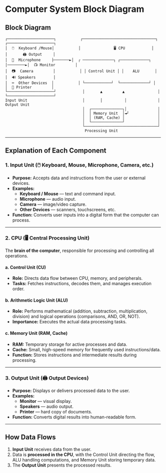 # Computer System Block Diagram

## Block Diagram
```
┌─────────────────────┐           ┌─────────────────────────────────┐         ┌─────────────────────┐
│  🖱️  Keyboard /Mouse│           │               🖥️ CPU            │         │       🖨️ Output     │
│  🎤  Microphone     ├───────►│  ┌ ──────────────┐ ┌─────────────┐ │────────►│  📺 Monitor         │
│  📷  Camera         │           │ │ Control Unit │ │    ALU       │         │  🔊 Speakers        │
│  ⌨️  Other Devices  │           │ └────────────┘  └─────────────┘ │         │  📄 Printer         │
└─────────────────────┘            │       ▲         ▲               │         └─────────────────────┘
Input Unit                         │       │          │              │         Output Unit
                                   │  ┌──────────────┐│              │
                                   │  │ Memory Unit  │◄┘             │
                                   │  │ (RAM, Cache) │               │
                                   │  └──────────────┘               │
                                   └─────────────────────────────────┘
                                    Processing Unit
```

---

## Explanation of Each Component

### 1. Input Unit (🖱️ Keyboard, Mouse, Microphone, Camera, etc.)
- **Purpose:** Accepts data and instructions from the user or external devices.
- **Examples:**
  - **Keyboard / Mouse** — text and command input.
  - **Microphone** — audio input.
  - **Camera** — image/video capture.
  - **Other Devices** — scanners, touchscreens, etc.
- **Function:** Converts user inputs into a digital form that the computer can process.

---

### 2. CPU (🖥️ Central Processing Unit)
The **brain of the computer**, responsible for processing and controlling all operations.

#### a. Control Unit (CU)
- **Role:** Directs data flow between CPU, memory, and peripherals.
- **Tasks:** Fetches instructions, decodes them, and manages execution order.

#### b. Arithmetic Logic Unit (ALU)
- **Role:** Performs mathematical (addition, subtraction, multiplication, division) and logical operations (comparisons, AND, OR, NOT).
- **Importance:** Executes the actual data processing tasks.

#### c. Memory Unit (RAM, Cache)
- **RAM:** Temporary storage for active processes and data.
- **Cache:** Small, high-speed memory for frequently used instructions/data.
- **Function:** Stores instructions and intermediate results during processing.

---

### 3. Output Unit (🖨️ Output Devices)
- **Purpose:** Displays or delivers processed data to the user.
- **Examples:**
  - **Monitor** — visual display.
  - **Speakers** — audio output.
  - **Printer** — hard copy of documents.
- **Function:** Converts digital results into human-readable form.

---

## How Data Flows
1. **Input Unit** receives data from the user.
2. Data is **processed in the CPU**, with the Control Unit directing the flow, ALU handling computations, and Memory Unit storing temporary data.
3. The **Output Unit** presents the processed results.

